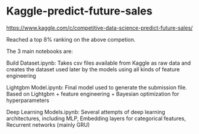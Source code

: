 # Kaggle-predict-future-sales
https://www.kaggle.com/c/competitive-data-science-predict-future-sales/

Reached a top 8% ranking on the above competion.

The 3 main notebooks are:

Build Dataset.ipynb: Takes csv files available from Kaggle as raw data and creates the dataset used later by the models using all kinds of feature engineering

Lightgbm Model.ipynb: Final model used to generate the submission file. Based on Lightgbm + feature engineering + Bayesian optimization for hyperparameters

Deep Learning Models.ipynb: Several attempts of deep learning architectures, including MLP, Embedding layers for categorical features, Recurrent networks (mainly GRU)
